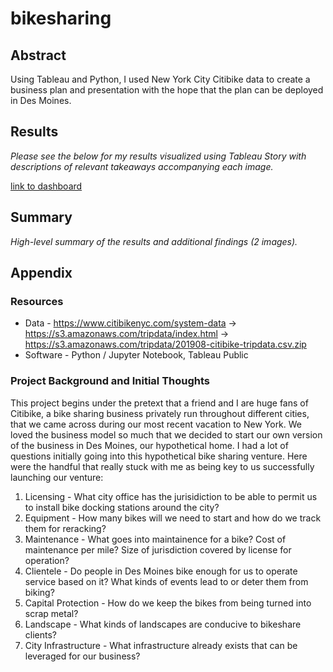# bikesharing
 
## Abstract
Using Tableau and Python, I used New York City Citibike data to create a business plan and presentation with the hope that the plan can be deployed in Des Moines.

## Results
_Please see the below for my results visualized using Tableau Story with descriptions of relevant takeaways accompanying each image._

[link to dashboard](https://public.tableau.com/profile/isaac3544#!/vizhome/NYCCitibikeUsageforAugust2019/Story2)


## Summary
_High-level summary of the results and additional findings (2 images)._


## Appendix

### Resources
- Data - https://www.citibikenyc.com/system-data -> https://s3.amazonaws.com/tripdata/index.html -> https://s3.amazonaws.com/tripdata/201908-citibike-tripdata.csv.zip
- Software - Python / Jupyter Notebook, Tableau Public

### Project Background and Initial Thoughts
This project begins under the pretext that a friend and I are huge fans of Citibike, a bike sharing business privately run throughout different cities, that we came across during our most recent vacation to New York. We loved the business model so much that we decided to start our own version of the business in Des Moines, our hypothetical home. I had a lot of questions initially going into this hypothetical bike sharing venture. Here were the handful that really stuck with me as being key to us successfully launching our venture: 

1. Licensing - What city office has the jurisidiction to be able to permit us to install bike docking stations around the city?
2. Equipment - How many bikes will we need to start and how do we track them for reracking?
3. Maintenance - What goes into maintainence for a bike? Cost of maintenance per mile? Size of jurisdiction covered by license for operation?
4. Clientele - Do people in Des Moines bike enough for us to operate service based on it? What kinds of events lead to or deter them from biking?
5. Capital Protection - How do we keep the bikes from being turned into scrap metal?
6. Landscape - What kinds of landscapes are conducive to bikeshare clients?
8. City Infrastructure - What infrastructure already exists that can be leveraged for our business?
